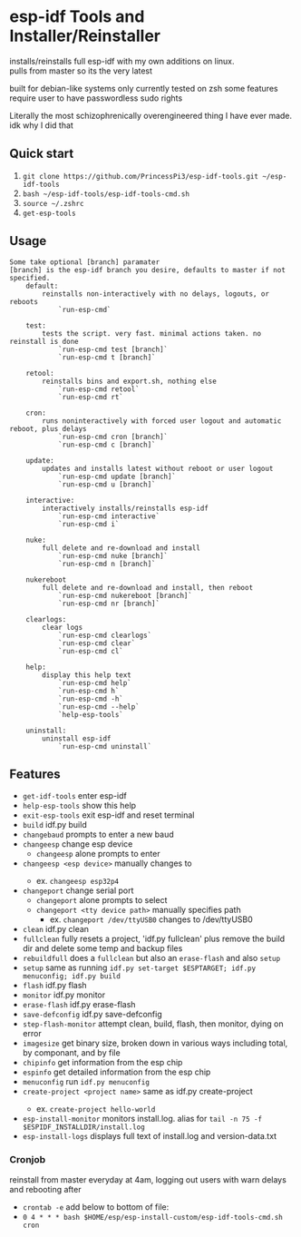# esp-idf Tools and Installer/Reinstaller
installs/reinstalls full esp-idf with my own additions on linux.  
pulls from master so its the very latest

built for debian-like systems
only currently tested on zsh
some features require user to have passwordless sudo rights  
  
Literally the most schizophrenically overengineered thing I have ever made. idk why I did that  

## Quick start
1. `git clone https://github.com/PrincessPi3/esp-idf-tools.git ~/esp-idf-tools`  
2. `bash ~/esp-idf-tools/esp-idf-tools-cmd.sh`  
3. `source ~/.zshrc`  
4. `get-esp-tools`  

## Usage
```
Some take optional [branch] paramater  
[branch] is the esp-idf branch you desire, defaults to master if not specified.
	default:
		reinstalls non-interactively with no delays, logouts, or reboots
			`run-esp-cmd`

	test:
		tests the script. very fast. minimal actions taken. no reinstall is done
			`run-esp-cmd test [branch]`
			`run-esp-cmd t [branch]`

	retool:
	    reinstalls bins and export.sh, nothing else
		    `run-esp-cmd retool`
			`run-esp-cmd rt`

	cron:
		runs noninteractively with forced user logout and automatic reboot, plus delays
		    `run-esp-cmd cron [branch]`
			`run-esp-cmd c [branch]`

	update:
		updates and installs latest without reboot or user logout
			`run-esp-cmd update [branch]`
			`run-esp-cmd u [branch]`

	interactive:
		interactively installs/reinstalls esp-idf
		    `run-esp-cmd interactive`
			`run-esp-cmd i`

	nuke:
		full delete and re-download and install
			`run-esp-cmd nuke [branch]`
			`run-esp-cmd n [branch]`
	
	nukereboot
		full delete and re-download and install, then reboot
			`run-esp-cmd nukereboot [branch]`
			`run-esp-cmd nr [branch]`

	clearlogs:
		clear logs
			`run-esp-cmd clearlogs`
			`run-esp-cmd clear`
			`run-esp-cmd cl`

	help:
        display this help text
            `run-esp-cmd help`
			`run-esp-cmd h`
			`run-esp-cmd -h`
			`run-esp-cmd --help`
			`help-esp-tools`

	uninstall:
		uninstall esp-idf
			`run-esp-cmd uninstall`
```

## Features
* `get-idf-tools` enter esp-idf
* `help-esp-tools` show this help
* `exit-esp-tools` exit esp-idf and reset terminal
* `build` idf.py build  
* `changebaud` prompts to enter a new baud  
* `changeesp` change esp device
	* `changeesp` alone prompts to enter
* 	`changeesp <esp device>` manually changes to <esp device>
	* ex. `changeesp esp32p4`
* `changeport` change serial port
	* `changeport` alone prompts to select
	* `changeport <tty device path>` manually specifies path
		* ex. `changeport /dev/ttyUSB0` changes to /dev/ttyUSB0
* `clean` idf.py clean  
* `fullclean` fully resets a project, 'idf.py fullclean' plus remove the build dir and delete some temp and backup files  
* `rebuildfull` does a `fullclean` but also an `erase-flash` and also `setup`  
* `setup` same as running `idf.py set-target $ESPTARGET; idf.py menuconfig; idf.py build`  
* `flash` idf.py flash  
* `monitor` idf.py monitor  
* `erase-flash` idf.py erase-flash  
* `save-defconfig` idf.py save-defconfig  
* `step-flash-monitor` attempt clean, build, flash, then monitor, dying on error  
* `imagesize` get binary size, broken down in various ways including total, by componant, and by file
* `chipinfo` get information from the esp chip
* `espinfo` get detailed information from the esp chip
* `menuconfig` run `idf.py menuconfig`
* `create-project <project name>` same as idf.py create-project <proejct name>
	* ex. `create-project hello-world`
* `esp-install-monitor` monitors install.log. alias for `tail -n 75 -f $ESPIDF_INSTALLDIR/install.log`
* `esp-install-logs` displays full text of install.log and version-data.txt

### Cronjob

reinstall from master everyday at 4am, logging out users with warn delays and rebooting after
* `crontab -e`
add below to bottom of file:
* `0 4 * * * bash $HOME/esp/esp-install-custom/esp-idf-tools-cmd.sh cron`